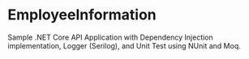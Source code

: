 # EmployeeInformation
Sample .NET Core API Application with Dependency Injection implementation, Logger (Serilog), and Unit Test using NUnit and Moq.
